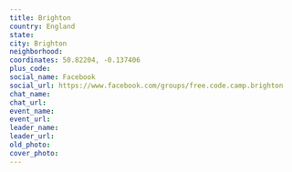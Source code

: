 ```yaml
---
title: Brighton
country: England
state: 
city: Brighton
neighborhood: 
coordinates: 50.82204, -0.137406
plus_code:
social_name: Facebook
social_url: https://www.facebook.com/groups/free.code.camp.brighton
chat_name:
chat_url:
event_name:
event_url:
leader_name:
leader_url:
old_photo: 
cover_photo:
---
```

